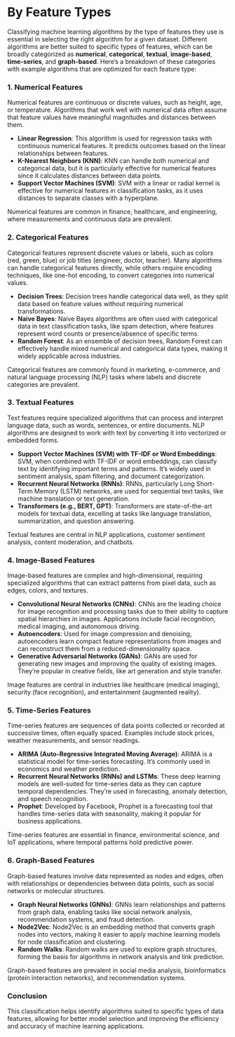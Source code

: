 # By Feature Types

Classifying machine learning algorithms by the type of features they use is essential in selecting the right algorithm for a given dataset. Different algorithms are better suited to specific types of features, which can be broadly categorized as **numerical**, **categorical**, **textual**, **image-based**, **time-series**, and **graph-based**. Here’s a breakdown of these categories with example algorithms that are optimized for each feature type:

### 1. **Numerical Features**

Numerical features are continuous or discrete values, such as height, age, or temperature. Algorithms that work well with numerical data often assume that feature values have meaningful magnitudes and distances between them.

* **Linear Regression**: This algorithm is used for regression tasks with continuous numerical features. It predicts outcomes based on the linear relationships between features.
* **K-Nearest Neighbors (KNN)**: KNN can handle both numerical and categorical data, but it is particularly effective for numerical features since it calculates distances between data points.
* **Support Vector Machines (SVM)**: SVM with a linear or radial kernel is effective for numerical features in classification tasks, as it uses distances to separate classes with a hyperplane.

Numerical features are common in finance, healthcare, and engineering, where measurements and continuous data are prevalent.

### 2. **Categorical Features**

Categorical features represent discrete values or labels, such as colors (red, green, blue) or job titles (engineer, doctor, teacher). Many algorithms can handle categorical features directly, while others require encoding techniques, like one-hot encoding, to convert categories into numerical values.

* **Decision Trees**: Decision trees handle categorical data well, as they split data based on feature values without requiring numerical transformations.
* **Naive Bayes**: Naive Bayes algorithms are often used with categorical data in text classification tasks, like spam detection, where features represent word counts or presence/absence of specific terms.
* **Random Forest**: As an ensemble of decision trees, Random Forest can effectively handle mixed numerical and categorical data types, making it widely applicable across industries.

Categorical features are commonly found in marketing, e-commerce, and natural language processing (NLP) tasks where labels and discrete categories are prevalent.

### 3. **Textual Features**

Text features require specialized algorithms that can process and interpret language data, such as words, sentences, or entire documents. NLP algorithms are designed to work with text by converting it into vectorized or embedded forms.

* **Support Vector Machines (SVM) with TF-IDF or Word Embeddings**: SVM, when combined with TF-IDF or word embeddings, can classify text by identifying important terms and patterns. It’s widely used in sentiment analysis, spam filtering, and document categorization.
* **Recurrent Neural Networks (RNNs)**: RNNs, particularly Long Short-Term Memory (LSTM) networks, are used for sequential text tasks, like machine translation or text generation.
* **Transformers (e.g., BERT, GPT)**: Transformers are state-of-the-art models for textual data, excelling at tasks like language translation, summarization, and question answering.

Textual features are central in NLP applications, customer sentiment analysis, content moderation, and chatbots.

### 4. **Image-Based Features**

Image-based features are complex and high-dimensional, requiring specialized algorithms that can extract patterns from pixel data, such as edges, colors, and textures.

* **Convolutional Neural Networks (CNNs)**: CNNs are the leading choice for image recognition and processing tasks due to their ability to capture spatial hierarchies in images. Applications include facial recognition, medical imaging, and autonomous driving.
* **Autoencoders**: Used for image compression and denoising, autoencoders learn compact feature representations from images and can reconstruct them from a reduced-dimensionality space.
* **Generative Adversarial Networks (GANs)**: GANs are used for generating new images and improving the quality of existing images. They’re popular in creative fields, like art generation and style transfer.

Image features are central in industries like healthcare (medical imaging), security (face recognition), and entertainment (augmented reality).

### 5. **Time-Series Features**

Time-series features are sequences of data points collected or recorded at successive times, often equally spaced. Examples include stock prices, weather measurements, and sensor readings.

* **ARIMA (Auto-Regressive Integrated Moving Average)**: ARIMA is a statistical model for time-series forecasting. It’s commonly used in economics and weather prediction.
* **Recurrent Neural Networks (RNNs) and LSTMs**: These deep learning models are well-suited for time-series data as they can capture temporal dependencies. They’re used in forecasting, anomaly detection, and speech recognition.
* **Prophet**: Developed by Facebook, Prophet is a forecasting tool that handles time-series data with seasonality, making it popular for business applications.

Time-series features are essential in finance, environmental science, and IoT applications, where temporal patterns hold predictive power.

### 6. **Graph-Based Features**

Graph-based features involve data represented as nodes and edges, often with relationships or dependencies between data points, such as social networks or molecular structures.

* **Graph Neural Networks (GNNs)**: GNNs learn relationships and patterns from graph data, enabling tasks like social network analysis, recommendation systems, and fraud detection.
* **Node2Vec**: Node2Vec is an embedding method that converts graph nodes into vectors, making it easier to apply machine learning models for node classification and clustering.
* **Random Walks**: Random walks are used to explore graph structures, forming the basis for algorithms in network analysis and link prediction.

Graph-based features are prevalent in social media analysis, bioinformatics (protein interaction networks), and recommendation systems.

### Conclusion

This classification helps identify algorithms suited to specific types of data features, allowing for better model selection and improving the efficiency and accuracy of machine learning applications.&#x20;
